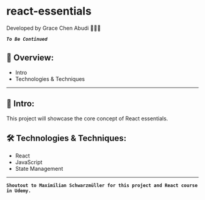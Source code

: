 # react-essentials

Developed by Grace Chen Abudi 👩🏽‍💻

**_`To Be Continued`_**

## 📢 Overview:

- Intro
- Technologies & Techniques

---

## 🔎 Intro:

This project will showcase the core concept of React essentials.

## 🛠️ Technologies & Techniques:

- React
- JavaScript
- State Management

---

**`Shoutout to Maximilian Schwarzmüller for this project and React course in Udemy.`**

